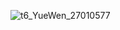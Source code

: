 ![t6_YueWen_27010577](https://user-images.githubusercontent.com/17806205/213066537-ca57fce6-4390-4d33-bacf-aae091675690.jpg)